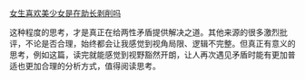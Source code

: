 [女生喜欢美少女是在助长剥削吗](https://mp.weixin.qq.com/s?__biz=Mzg2NjY0NzA4Ng==&mid=2247484384&idx=1&sn=3fa27e33414d43ea8ac48ea9789910bf)

这种程度的思考，才是真正在给两性矛盾提供解决之道。其他来源的很多激烈批评，不论是否合理，始终都会让我感觉到视角局限、逻辑不完整。但真正有意义的思考，例如这篇，读完就能感觉到视野豁然开朗，让人再次遇见矛盾时能有更加普适也更加合理的分析方式，值得阅读思考。